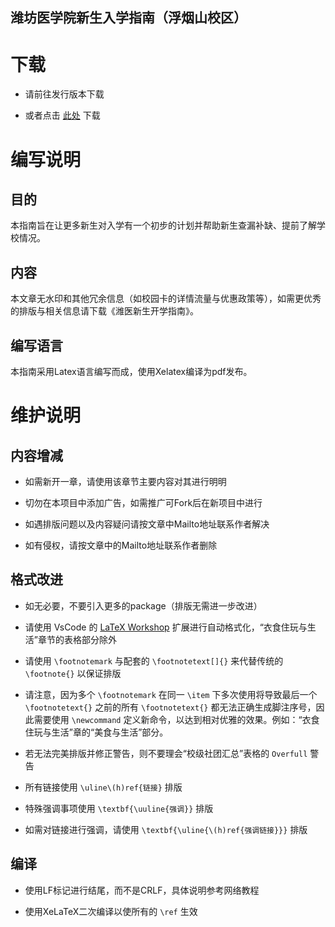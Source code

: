 潍坊医学院新生入学指南（浮烟山校区）
---

# 下载
- 请前往发行版本下载

- 或者点击 [此处](https://gitee.com/mikazo/latex_version/releases/latest/) 下载

# 编写说明
## 目的
本指南旨在让更多新生对入学有一个初步的计划并帮助新生查漏补缺、提前了解学校情况。

## 内容
本文章无水印和其他冗余信息（如校园卡的详情流量与优惠政策等），如需更优秀的排版与相关信息请下载《潍医新生开学指南》。

## 编写语言
本指南采用Latex语言编写而成，使用Xelatex编译为pdf发布。

# 维护说明
## 内容增减
- 如需新开一章，请使用该章节主要内容对其进行明明

- 切勿在本项目中添加广告，如需推广可Fork后在新项目中进行

- 如遇排版问题以及内容疑问请按文章中Mailto地址联系作者解决

- 如有侵权，请按文章中的Mailto地址联系作者删除

## 格式改进
- 如无必要，不要引入更多的package（排版无需进一步改进）

- 请使用 VsCode 的 [LaTeX Workshop](https://marketplace.visualstudio.com/items?itemName=James-Yu.latex-workshop) 扩展进行自动格式化，“衣食住玩与生活”章节的表格部分除外

- 请使用 `\footnotemark` 与配套的 `\footnotetext[]{}` 来代替传统的 `\footnote{}` 以保证排版

- 请注意，因为多个 `\footnotemark` 在同一 `\item` 下多次使用将导致最后一个 `\footnotetext{}` 之前的所有 `\footnotetext{}` 都无法正确生成脚注序号，因此需要使用 `\newcommand` 定义新命令，以达到相对优雅的效果。例如：“衣食住玩与生活”章的“美食与生活”部分。

- 若无法完美排版并修正警告，则不要理会“校级社团汇总”表格的 `Overfull` 警告

- 所有链接使用 `\uline\(h)ref{链接}` 排版

- 特殊强调事项使用 `\textbf{\uuline{强调}}` 排版

- 如需对链接进行强调，请使用 `\textbf{\uline{\(h)ref{强调链接}}}` 排版

## 编译
- 使用LF标记进行结尾，而不是CRLF，具体说明参考网络教程

- 使用XeLaTeX二次编译以使所有的 `\ref` 生效

